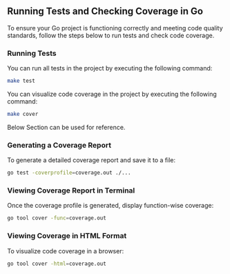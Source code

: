 ## Running Tests and Checking Coverage in Go

To ensure your Go project is functioning correctly and meeting code quality standards, follow the steps below to run tests and check code coverage.

### Running Tests

You can run all tests in the project by executing the following command:

```bash
make test
```

You can visualize code coverage in the project by executing the following command:

```bash
make cover
```

Below Section can be used for reference.

### Generating a Coverage Report

To generate a detailed coverage report and save it to a file:

```bash
go test -coverprofile=coverage.out ./...
```

### Viewing Coverage Report in Terminal

Once the coverage profile is generated, display function-wise coverage:

```bash
go tool cover -func=coverage.out
```

### Viewing Coverage in HTML Format

To visualize code coverage in a browser:

```bash
go tool cover -html=coverage.out
```
